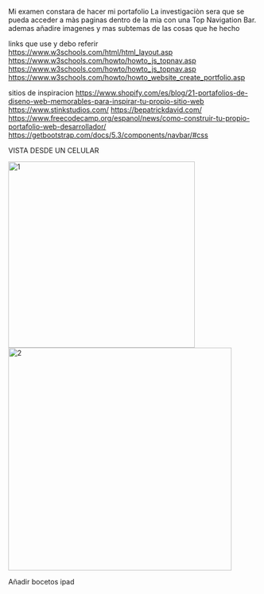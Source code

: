 Mi examen constara de hacer mi portafolio
La investigaciòn sera que se pueda acceder a màs paginas dentro de la mia con una  Top Navigation Bar.
ademas añadire imagenes y mas subtemas de las cosas que he hecho



links que use y debo referir 
https://www.w3schools.com/html/html_layout.asp
https://www.w3schools.com/howto/howto_js_topnav.asp
https://www.w3schools.com/howto/howto_js_topnav.asp
https://www.w3schools.com/howto/howto_website_create_portfolio.asp

sitios de inspiracion
https://www.shopify.com/es/blog/21-portafolios-de-diseno-web-memorables-para-inspirar-tu-propio-sitio-web
https://www.stinkstudios.com/
https://bepatrickdavid.com/
https://www.freecodecamp.org/espanol/news/como-construir-tu-propio-portafolio-web-desarrollador/
https://getbootstrap.com/docs/5.3/components/navbar/#css

VISTA DESDE UN CELULAR 

<img width="375" alt="1" src="https://github.com/ssofiasandoval/dis9005-2023-1/assets/128400293/79b79ac8-e4d9-4c10-a760-418b67313850">


<img width="449" alt="2" src="https://github.com/ssofiasandoval/dis9005-2023-1/assets/128400293/da31a931-ecd6-410e-9043-74c92f0ebb07">

Añadir bocetos ipad 




